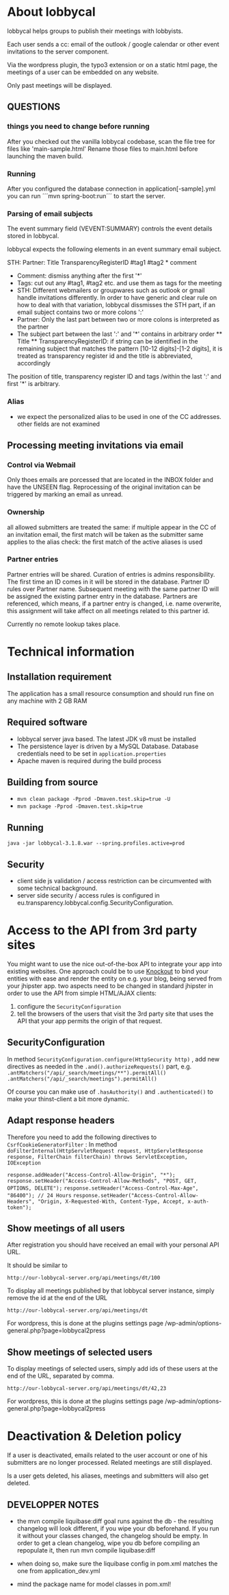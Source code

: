# About lobbycal

lobbycal helps groups to publish their meetings with lobbyists. 

Each user sends a cc: email of the outlook / google calendar or other event invitations to the server component. 

Via the wordpress plugin, the typo3 extension or on a static html page, the meetings of a user can be embedded on any website. 

Only past meetings will be displayed. 

## QUESTIONS

### things you need to change before running

After you checked out the vanilla lobbycal codebase, scan the file tree for files like 'main-sample.html'
Rename those files to main.html before launching the maven build. 

### Running
After you configured the database connection in application[-sample].yml you can run 
´´´mvn spring-boot:run´´´ to start the server. 

### Parsing of email subjects
 
The event summary field (VEVENT:SUMMARY) controls the event details stored in lobbycal.
 
lobbycal expects the following elements in an event summary email subject.

STH: Partner: Title TransparencyRegisterID #tag1 #tag2 * comment

* Comment: dismiss anything after the first '*'
* Tags: cut out any #tag1, #tag2 etc. and use them as tags for the meeting
* STH: Different webmailers or groupwares such as outlook or gmail handle invitations differently. In order to have generic and clear rule on how to deal with that variation, lobbycal dissmisses  the STH part, if an email subject contains two or more colons ':'
* Partner:  Only the last part between two or more colons is interpreted as the partner
* The subject part between the last ':' and '*' contains in arbitrary order
** Title
** TransparencyRegisterID: if string can be identified in the remaining subject that matches the pattern [10-12 digits]-[1-2 digits], it is treated as transparency register id and the title is abbreviated, accordingly



The position of title, transparency register ID and tags /within the last ':' and first '*' is arbitrary. 

### Alias
* we expect the personalized alias to be used in one of the CC addresses. other fields are not examined 

## Processing meeting invitations via email
### Control via Webmail
Only thoes emails are porcessed that are located in the INBOX folder and have the UNSEEN flag. 
Reprocessing of the original invitation can be triggered by marking an email as unread.


### Ownership
 
all allowed submitters are treated the same: if multiple appear in the CC of an invitation email, the first match will be taken as the submitter
same applies to the alias check: the first match of the active aliases is used

### Partner entries
Partner entries will be shared. Curation of entries is admins responsibility.
The first time an ID comes in it will be stored in the database. 
Partner ID rules over Partner name. 
Subsequent meeting with the same partner ID will be assigned the existing partner entry in the database. 
Partners are referenced, which means, if a partner entry is changed, i.e. name overwrite, this assignment will take affect on all meetings related to this partner id.

Currently no remote lookup takes place.


# Technical information 

## Installation requirement

The application has a small resource consumption and should run fine on any machine with 2 GB RAM

## Required software

* lobbycal server java based. The latest JDK v8 must be installed
* The persistence layer is driven by a MySQL Database. Database credentials need to be set in `application.properties`
* Apache maven is required during the build process


## Building from source 
 
 * `mvn clean package -Pprod -Dmaven.test.skip=true -U`
 * `mvn package -Pprod -Dmaven.test.skip=true`

## Running
 
`java -jar lobbycal-3.1.8.war --spring.profiles.active=prod`

## Security
* client side js validation / access restriction can be circumvented with some technical background. 
* server side security / access rules is configured in eu.transparency.lobbycal.config.SecurityConfiguration.


# Access to the API from 3rd party sites

You might want to use the nice out-of-the-box API to integrate your app into existing websites. 
One approach could be to use [Knockout](https://github.com/knockout/knockout) to bind your entities with ease and render the entity on e.g. your blog, being served from your jhipster app. 
two aspects need to be changed in standard jhipster in order to use the API from simple HTML/AJAX clients:

1. configure the `SecurityConfiguration`
1. tell the browsers of the users that visit the 3rd party site that uses the API that your app permits the origin of that request.

## SecurityConfiguration
In method `SecurityConfiguration.configure(HttpSecurity http)` , add new directives as needed in the `.and().authorizeRequests()` part, e.g. `.antMatchers("/api/_search/meetings/**").permitAll()            .antMatchers("/api/_search/meetings").permitAll()`   

Of course you can make use of `.hasAuthority()` and `.authenticated()` to make your thinst-client a bit more dynamic. 



## Adapt response headers 


Therefore you need to add the following directives to `CsrfCookieGeneratorFilter` :
In method `doFilterInternal(HttpServletRequest request, HttpServletResponse response, FilterChain filterChain) throws ServletException, IOException`

`response.addHeader("Access-Control-Allow-Origin", "*");`
`response.setHeader("Access-Control-Allow-Methods", "POST, GET, OPTIONS, DELETE");`
`response.setHeader("Access-Control-Max-Age", "86400"); // 24 Hours`
`response.setHeader("Access-Control-Allow-Headers", "Origin, X-Requested-With, Content-Type, Accept, x-auth-token");`



## Show meetings of all users

After registration you should have received an email with your personal API URL.

It should be similar to 

`http://our-lobbycal-server.org/api/meetings/dt/100`

To display all meetings published by that lobbycal server instance, simply remove the id at the end of the URL

`http://our-lobbycal-server.org/api/meetings/dt`

For wordpress, this is done at the plugins settings page /wp-admin/options-general.php?page=lobbycal2press
 
## Show meetings of selected users

To display meetings of selected users, simply add ids of these users at the end of the URL, separated by comma.

`http://our-lobbycal-server.org/api/meetings/dt/42,23`

For wordpress, this is done at the plugins settings page /wp-admin/options-general.php?page=lobbycal2press 
# Deactivation  & Deletion policy

If a user is deactivated, emails related to the user account or one of his submitters are no longer processed. 
Related meetings are still displayed.

Is a user gets deleted, his aliases, meetings and submitters will also get deleted. 

 


## DEVELOPPER NOTES


* the mvn compile liquibase:diff goal runs against the db - the resulting changelog will look different, if you wipe your db beforehand. If you run it without your classes changed, the changelog should be empty. In order to get a clean changelog, wipe you db before compiling an repopulate it, then run mvn compile liquibase:diff  


* when doing so, make sure the liquibase config in pom.xml matches the one from application_dev.yml

* mind the package name for model classes in pom.xml! 